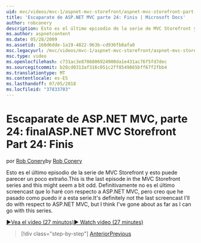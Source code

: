```yaml
---
uid: mvc/videos/mvc-1/aspnet-mvc-storefront/aspnet-mvc-storefront-part-24-finis
title: 'Escaparate de ASP.NET MVC parte 24: Finis | Microsoft Docs'
author: robconery
description: Esto es el último episodio de la serie de MVC Storefront y esto puede parecer un poco extraño. Definitivamente no es el último screencast que lo haré con respecto a ASP.NET...
ms.author: aspnetcontent
ms.date: 05/28/2009
ms.assetid: 160d6dde-1a19-4822-963b-cd936fb8afa0
msc.legacyurl: /mvc/videos/mvc-1/aspnet-mvc-storefront/aspnet-mvc-storefront-part-24-finis
msc.type: video
ms.openlocfilehash: c731ac3e8706806924900da1e431ac76f5fd7dec
ms.sourcegitcommit: b28cd0313af316c051c2ff8549865bff67f2fbb4
ms.translationtype: MT
ms.contentlocale: es-ES
ms.lasthandoff: 07/05/2018
ms.locfileid: "37833703"
---
```

<a name="aspnet-mvc-storefront-part-24-finis"></a><span data-ttu-id="adc75-104">Escaparate de ASP.NET MVC, parte 24: final</span><span class="sxs-lookup"><span data-stu-id="adc75-104">ASP.NET MVC Storefront Part 24: Finis</span></span>
====================
<span data-ttu-id="adc75-105">por [Rob Conery](https://github.com/robconery)</span><span class="sxs-lookup"><span data-stu-id="adc75-105">by [Rob Conery](https://github.com/robconery)</span></span>

<span data-ttu-id="adc75-106">Esto es el último episodio de la serie de MVC Storefront y esto puede parecer un poco extraño.</span><span class="sxs-lookup"><span data-stu-id="adc75-106">This is the last episode in the MVC Storefront series and this might seem a bit odd.</span></span> <span data-ttu-id="adc75-107">Definitivamente no es el último screencast que lo haré con respecto a ASP.NET MVC, pero creo que he pasado como puedo ir a esta serie.</span><span class="sxs-lookup"><span data-stu-id="adc75-107">It's definitely not the last screencast I'll do with respect to ASP.NET MVC, but I think I've gone about as far as I can go with this series.</span></span>

[<span data-ttu-id="adc75-108">&#9654;Vea el vídeo (27 minutos)</span><span class="sxs-lookup"><span data-stu-id="adc75-108">&#9654; Watch video (27 minutes)</span></span>](https://channel9.msdn.com/Blogs/ASP-NET-Site-Videos/aspnet-mvc-storefront-part-24-finis)

> [!div class="step-by-step"]
> [<span data-ttu-id="adc75-109">Anterior</span><span class="sxs-lookup"><span data-stu-id="adc75-109">Previous</span></span>](aspnet-mvc-storefront-part-23-getting-started-with-domain-driven-design.md)
